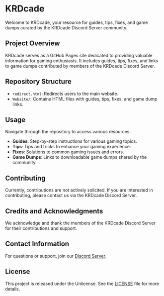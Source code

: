 # KRDcade

Welcome to KRDcade, your resource for guides, tips, fixes, and game dumps curated by the KRDcade Discord Server community.

## Project Overview

KRDcade serves as a GitHub Pages site dedicated to providing valuable information for gaming enthusiasts. It includes guides, tips, fixes, and links to game dumps contributed by members of the KRDcade Discord Server.

## Repository Structure

- `redirect.html`: Redirects users to the main website.
- `Website/`: Contains HTML files with guides, tips, fixes, and game dump links.

## Usage

Navigate through the repository to access various resources:
- **Guides**: Step-by-step instructions for various gaming topics.
- **Tips**: Tips and tricks to enhance your gaming experience.
- **Fixes**: Solutions to common gaming issues and errors.
- **Game Dumps**: Links to downloadable game dumps shared by the community.

## Contributing

Currently, contributions are not actively solicited. If you are interested in contributing, please contact us via the KRDcade Discord Server.

## Credits and Acknowledgments

We acknowledge and thank the members of the KRDcade Discord Server for their contributions and support.

## Contact Information

For questions or support, join our [Discord Server](https://discord.gg/nA7BwnWA).

## License

This project is released under the Unlicense. See the [LICENSE](LICENSE) file for more details.
